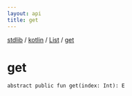 ```yaml
---
layout: api
title: get
---
```

[stdlib](../../index.html) / [kotlin](../index.html) / [List](index.html) / [get](get.html)

# get

```
abstract public fun get(index: Int): E
```
